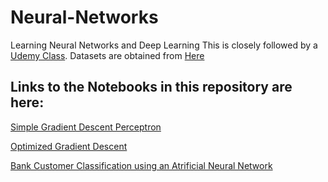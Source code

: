 # Neural-Networks
Learning Neural Networks and Deep Learning
This is closely followed by a [Udemy Class](https://www.udemy.com/deeplearning/learn/v4/overview).
Datasets are obtained from [Here](https://www.superdatascience.com/deep-learning/)

## Links to the Notebooks in this repository are here:

[Simple Gradient Descent Perceptron](https://nbviewer.jupyter.org/github/TarunSunkaraneni/Neural-Networks/blob/master/Gradient%20Descent/Simple%20Gradient%20Descent%20Perceptron.ipynb)

[Optimized Gradient Descent](https://nbviewer.jupyter.org/github/TarunSunkaraneni/Neural-Networks/blob/master/Gradient%20Descent/Optimized%20Gradient%20Descent%20Neural%20Net.ipynb)

[Bank Customer Classification using an Atrificial Neural Network](https://nbviewer.jupyter.org/github/TarunSunkaraneni/Neural-Networks/blob/master/Deep_Learning/Supervised%20Deep%20Learning/Artificial%20Neural%20Networks%20%28ANN%29/ANN/Notebook/ANN_Bank_Customer_Classification.ipynb)
